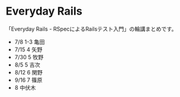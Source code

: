 Everyday Rails
===================

「Everyday Rails - RSpecによるRailsテスト入門」の輪講まとめです。

* 7/8 1-3 亀田
* 7/15 4 矢野
* 7/30 5 牧野
* 8/5 5 吉次
* 8/12 6 関野
* 9/16 7 篠原
* 8 中伏木


